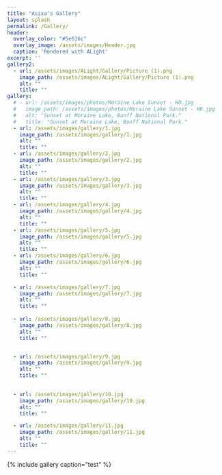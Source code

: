 ```yaml
---
title: "Asixa's Gallery"
layout: splash
permalink: /Gallery/
header:
  overlay_color: "#5e616c"
  overlay_image: /assets/images/Header.jpg
  caption: 'Rendered with ALight'
excerpt: ''
gallery2:
  - url: /assets/images/ALight/Gallery/Picture (1).png
    image_path: /assets/images/ALight/Gallery/Picture (1).png
    alt: ""
    title: ""
gallery:
  # - url: /assets/images/photos/Moraine Lake Sunset - HD.jpg
  #   image_path: /assets/images/photos/Moraine Lake Sunset - HD.jpg
  #   alt: "Sunset at Moraine Lake, Banff National Park."
  #   title: "Sunset at Moraine Lake, Banff National Park."
  - url: /assets/images/gallery/1.jpg
    image_path: /assets/images/gallery/1.jpg
    alt: ""
    title: ""
  - url: /assets/images/gallery/2.jpg
    image_path: /assets/images/gallery/2.jpg
    alt: ""
    title: ""
  - url: /assets/images/gallery/3.jpg
    image_path: /assets/images/gallery/3.jpg
    alt: ""
    title: ""
  - url: /assets/images/gallery/4.jpg
    image_path: /assets/images/gallery/4.jpg
    alt: ""
    title: ""
  - url: /assets/images/gallery/5.jpg
    image_path: /assets/images/gallery/5.jpg
    alt: ""
    title: ""
  - url: /assets/images/gallery/6.jpg
    image_path: /assets/images/gallery/6.jpg
    alt: ""
    title: ""

  - url: /assets/images/gallery/7.jpg
    image_path: /assets/images/gallery/7.jpg
    alt: ""
    title: ""
    
  - url: /assets/images/gallery/8.jpg
    image_path: /assets/images/gallery/8.jpg
    alt: ""
    title: ""


  - url: /assets/images/gallery/9.jpg
    image_path: /assets/images/gallery/9.jpg
    alt: ""
    title: ""

    
  - url: /assets/images/gallery/10.jpg
    image_path: /assets/images/gallery/10.jpg
    alt: ""
    title: ""

  - url: /assets/images/gallery/11.jpg
    image_path: /assets/images/gallery/11.jpg
    alt: ""
    title: ""
---
```


{% include gallery caption="test" %}